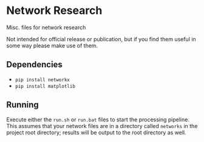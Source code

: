 # Network Research
Misc. files for network research

Not intended for official release or publication, but if you find them useful in some way please make use of them.

## Dependencies
* `pip install networkx`
* `pip install matplotlib`

## Running
Execute either the `run.sh` or `run.bat` files to start the processing pipeline.  This assumes that your network files are in a directory called `networks` in the project root directory; results will be output to the root directory as well.
